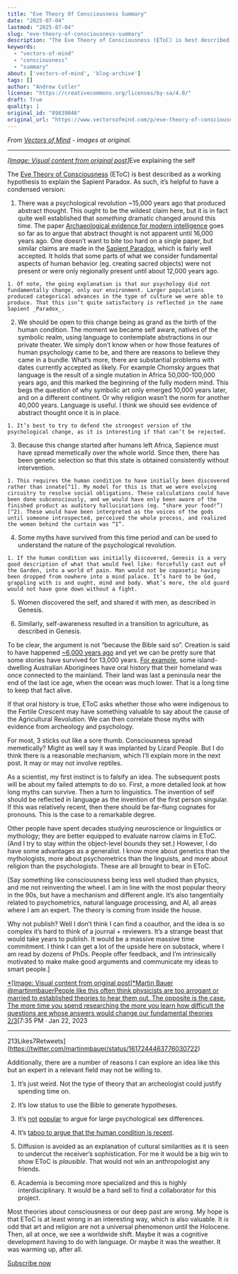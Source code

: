 ```yaml
---
title: "Eve Theory Of Consciousness Summary"
date: "2025-07-04"
lastmod: "2025-07-04"
slug: "eve-theory-of-consciousness-summary"
description: "The Eve Theory of Consciousness (EToC) is best described as a working hypothesis to explain the Sapient Paradox. As such, it\u2019s helpful to have a condensed version:"
keywords:
  - "vectors-of-mind"
  - "consciousness"
  - "summary"
about: ['vectors-of-mind', 'blog-archive']
tags: []
author: "Andrew Cutler"
license: "https://creativecommons.org/licenses/by-sa/4.0/"
draft: True
quality: 1
original_id: "89839046"
original_url: "https://www.vectorsofmind.com/p/eve-theory-of-consciousness-summary"
---
```

*From [Vectors of Mind](https://www.vectorsofmind.com/p/eve-theory-of-consciousness-summary) - images at original.*

---

[*[Image: Visual content from original post]*](https://substackcdn.com/image/fetch/$s_!ue0L!,f_auto,q_auto:good,fl_progressive:steep/https%3A%2F%2Fbucketeer-e05bbc84-baa3-437e-9518-adb32be77984.s3.amazonaws.com%2Fpublic%2Fimages%2F7d0d6f8a-163e-48b3-826a-183ef57d58e0_1024x1024.png)Eve explaining the self

The [Eve Theory of Consciousness](https://vectors.substack.com/p/the-eve-theory-of-consciousness) (EToC) is best described as a working hypothesis to explain the Sapient Paradox. As such, it’s helpful to have a condensed version:

  1. There was a psychological revolution ~15,000 years ago that produced abstract thought. This ought to be the wildest claim here, but it is in fact quite well established that _something_ dramatic changed around this time. The paper [Archaeological evidence for modern intelligence](https://cognitivearchaeologyblog.files.wordpress.com/2017/04/wynn-t-1991-archaeological-evidence-for-modern-intelligence-in-the-origins-of-human-behaviour-r-a-foley-ed-pp-52-66-unwin-hyman-london.pdf) goes so far as to argue that abstract thought is not apparent until 16,000 years ago. One doesn’t want to bite too hard on a single paper, but similar claims are made in the [Sapient Paradox](https://sci-hub.se/10.1098/rstb.2008.0010), which is fairly well accepted. It holds that some parts of what we consider fundamental aspects of human behavior (eg. creating sacred objects) were not present or were only regionally present until about 12,000 years ago.

    1. Of note, the going explanation is that our psychology did not fundamentally change, only our environment. Larger populations produced categorical advances in the type of culture we were able to produce. That this isn’t quite satisfactory is reflected in the name Sapient _Paradox_.

  2. We should be open to this change being as grand as the birth of the human condition. The moment we became self aware, natives of the symbolic realm, using language to contemplate abstractions in our private theater. We simply don’t know when or how those features of human psychology came to be, and there are reasons to believe they came in a bundle. What’s more, there are substantial problems with dates currently accepted as likely. For example Chomsky argues that language is the result of a single mutation in Africa 50,000-100,000 years ago, and this marked the beginning of the fully modern mind. This begs the question of why symbolic art only emerged 10,000 years later, and on a different continent. Or why religion wasn’t the norm for another 40,000 years. Language is useful. I think we should see evidence of abstract thought once it is in place.

    1. It’s best to try to defend the strongest version of the psychological change, as it is interesting if that can’t be rejected.

  3. Because this change started after humans left Africa, Sapience must have spread memetically over the whole world. Since then, there has been genetic selection so that this state is obtained consistently without intervention.

    1. This requires the human condition to have initially been discovered rather than innate[^1]. My model for this is that we were evolving circuitry to resolve social obligations. These calculations could have been done subconsciously, and we would have only been aware of the finished product as auditory hallucinations (eg. “share your food!”)[^2]. These would have been interpreted as the voices of the gods until someone introspected, perceived the whole process, and realized the woman behind the curtain was “I”.

  4. Some myths have survived from this time period and can be used to understand the nature of the psychological revolution. 

    1. If the human condition was initially discovered, Genesis is a very good description of what that would feel like: forcefully cast out of the Garden, into a world of pain. Man would not be copasetic having been dropped from nowhere into a mind palace. It’s hard to be God, grappling with is and ought, mind and body. What’s more, the old guard would not have gone down without a fight.

  5. Women discovered the self, and shared it with men, as described in Genesis.

  6. Similarly, self-awareness resulted in a transition to agriculture, as described in Genesis.




To be clear, the argument is not “because the Bible said so”. Creation is said to have happened [~6,000 years ago](https://en.wikipedia.org/wiki/Year_6000) and yet we can be pretty sure that some stories have survived for 13,000 years. [For example](https://theconversation.com/ancient-aboriginal-stories-preserve-history-of-a-rise-in-sea-level-36010), some island-dwelling Australian Aboriginees have oral history that their homeland was once connected to the mainland. Their land was last a peninsula near the end of the last ice age, when the ocean was much lower. That is a long time to keep that fact alive.

If that oral history is true, EToC asks whether those who were indigenous to the Fertile Crescent may have something valuable to say about the cause of the Agricultural Revolution. We can then correlate those myths with evidence from archeology and psychology.

For most, 3 sticks out like a sore thumb. Consciousness spread memetically? Might as well say it was implanted by Lizard People. But I do think there is a reasonable mechanism, which I’ll explain more in the next post. It may or may not involve reptiles.

As a scientist, my first instinct is to falsify an idea. The subsequent posts will be about my failed attempts to do so. First, a more detailed look at how long myths can survive. Then a turn to linguistics. The invention of self should be reflected in language as the invention of the first person singular. If this was relatively recent, then there should be far-flung cognates for pronouns. This is the case to a remarkable degree.

Other people have spent decades studying neuroscience or linguistics or mythology; they are better equipped to evaluate narrow claims in EToC. (And I try to stay within the object-level bounds they set.) However, I do have some advantages as a generalist. I know more about genetics than the mythologists, more about psychometrics than the linguists, and more about religion than the psychologists. These are all brought to bear in EToC.

[Say something like consciousness being less well studied than physics, and me not reinventing the wheel. I am in line with the most popular theory in the 90s, but have a mechanism and different angle. It’s also tangentially related to psychometrics, natural language processing, and AI, all areas where I am an expert. The theory is coming from inside the house.

Why not publish? Well I don’t think I can find a coauthor, and the idea is so complex it’s hard to think of a journal + reviewers. It’s a strange beast that would take years to publish. It would be a massive massive time commitment. I think I can get a lot of the upside here on substack, where I am read by dozens of PhDs. People offer feedback, and I’m intrinsically motivated to make make good arguments and communicate my ideas to smart people.]

[*[Image: Visual content from original post]*Martin Bauer @martinmbauerPeople like this often think physicists are too arrogant or married to established theories to hear them out. The opposite is the case. The more time you spend researching the more you learn how difficult the questions are whose answers would change our fundamental theories 2/3](https://twitter.com/martinmbauer/status/1617244463776030722)[7:35 PM ∙ Jan 22, 2023

* * *

213Likes7Retweets](https://twitter.com/martinmbauer/status/1617244463776030722)

Additionally, there are a number of reasons I can explore an idea like this but an expert in a relevant field may not be willing to. 

  1. It’s just weird. Not the type of theory that an archeologist could justify spending time on.

  2. It’s low status to use the Bible to generate hypotheses. 

  3. It’s [not](https://www.wired.com/story/the-pernicious-science-of-james-damores-google-memo/) [popular](https://leakeyfoundation.org/what-our-skeletons-say-about-the-sex-binary/) to argue for large psychological sex differences. 

  4. It’s [taboo to argue that the human condition is recent](https://www.youtube.com/watch?v=Y3VBCWIDEzk&t=7118s). 

  5. Diffusion is avoided as an explanation of cultural similarities as it is seen to undercut the receiver’s sophistication. For me it would be a big win to show EToC is _plausible_. That would not win an anthropologist any friends.

  6. Academia is becoming more specialized and this is highly interdisciplinary. It would be a hard sell to find a collaborator for this project.




Most theories about consciousness or our deep past are wrong. My hope is that EToC is at least wrong in an interesting way, which is also valuable. It _is_ odd that art and religion are not a universal phenomenon until the Holocene. Then, all at once, we see a worldwide shift. Maybe it was a cognitive development having to do with language. Or maybe it was the weather. It was warming up, after all.

[Subscribe now](https://www.vectorsofmind.com/subscribe?)

[^1]: This would be fitting. What divides us from the animal kingdom is our ability to think in abstractions. It would be cool if, in the beginning, that was the result of memes as much as genes. One idea blossoming into a billions of minds which can’t stop thinking. The discovery of a new dimension also subject to the survival of the fittest.

[^2]: This is very similar to Julian Jaynes’s “Bicameral Mind”, though my interest is more on its evolution than phenomenology. I came to the idea of a hallucinated proto inner voice independently and was amazed to see it was already laying there in the literature, developed into an entire book with thousands of citations. He handles the philosophy and neuroscience well (though that field has come a long way since), but I take great issue with how little he thinks consciousness will alter our intellectual abilities and culture. He waxes eloquent about the “analog I” and its relation to consciousness, but does not ask when pronouns were invented. Further, I think there is a tighter relationship between abstract thought, religion, and self awareness. I don’t know when Jaynes thinks abstract thought emerged, but he thinks the Pyramids were planned and constructed 100% subconsciously.
